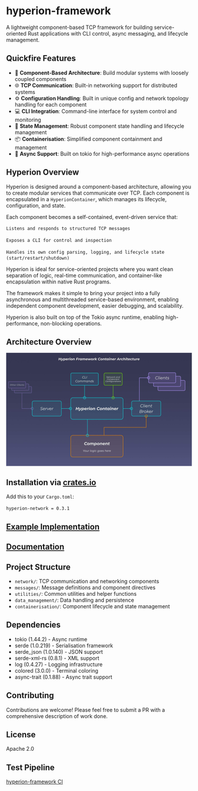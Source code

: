 # hyperion-framework

A lightweight component-based TCP framework for building service-oriented Rust applications with CLI control, async messaging, and lifecycle management.

## Quickfire Features

- 🔌 **Component-Based Architecture**: Build modular systems with loosely coupled components
- 🌐 **TCP Communication**: Built-in networking support for distributed systems
- ⚙️ **Configuration Handling**: Built in unique config and network topology handling for each component
- 💻 **CLI Integration**: Command-line interface for system control and monitoring
- 🔄 **State Management**: Robust component state handling and lifecycle management
- 📦 **Containerisation**: Simplified component containment and management
- 🚀 **Async Support**: Built on tokio for high-performance async operations

## Hyperion Overview
Hyperion is designed around a component-based architecture, allowing you to create modular services that communicate over TCP. Each component is encapsulated in a `HyperionContainer`, which manages its lifecycle, configuration, and state.

Each component becomes a self-contained, event-driven service that:

    Listens and responds to structured TCP messages

    Exposes a CLI for control and inspection

    Handles its own config parsing, logging, and lifecycle state (start/restart/shutdown)

Hyperion is ideal for service-oriented projects where you want clean separation of logic, real-time communication, and 
container-like encapsulation within native Rust programs. 

The framework makes it simple to bring your project into a fully asynchronous and multithreaded service-based environment, enabling independent component development, easier debugging, and scalability.

Hyperion is also built on top of the Tokio async runtime, enabling high-performance, non-blocking operations.


## Architecture Overview
![Alt text](docs/architecture_diagram.jpg)


## Installation via [**crates.io**](https://crates.io/crates/hyperion-framework)

Add this to your `Cargo.toml`:

`hyperion-network = 0.3.1`


## [**Example Implementation**](https://github.com/Bazzz-1/hyperion-framework-examples)

## [**Documentation**](https://docs.rs/hyperion-framework)



## Project Structure

- `network/`: TCP communication and networking components
- `messages/`: Message definitions and component directives
- `utilities/`: Common utilities and helper functions
- `data_management/`: Data handling and persistence
- `containerisation/`: Component lifecycle and state management

## Dependencies

- tokio (1.44.2) - Async runtime
- serde (1.0.219) - Serialisation framework
- serde_json (1.0.140) - JSON support
- serde-xml-rs (0.8.1) - XML support
- log (0.4.27) - Logging infrastructure
- colored (3.0.0) - Terminal coloring
- async-trait (0.1.88) - Async trait support

## Contributing

Contributions are welcome! Please feel free to submit a PR with a comprehensive description of work done.

## License

Apache 2.0

## Test Pipeline
[hyperion-framework CI](https://github.com/yourusername/hyperion-framework/actions/workflows/ci.yml/badge.svg)